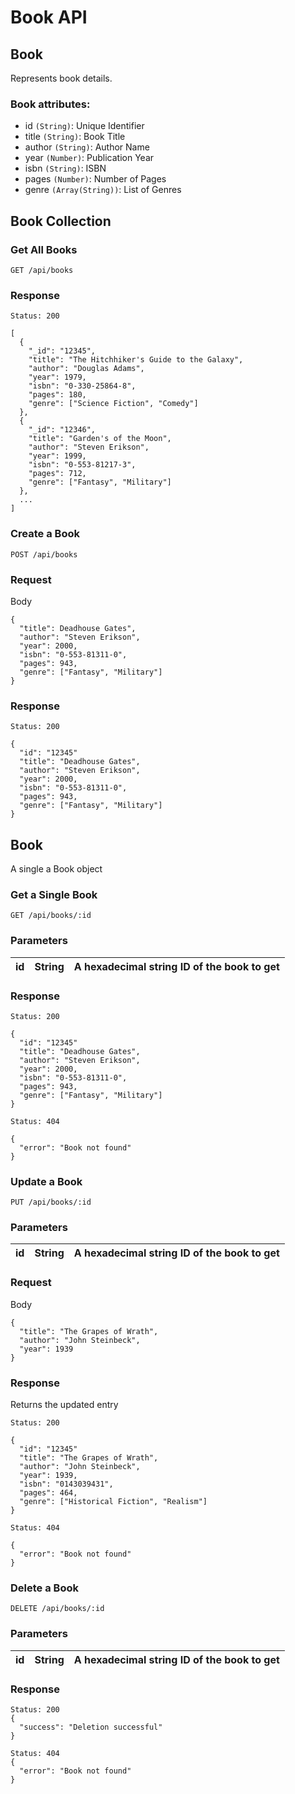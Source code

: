 # Book API

Book
------

Represents book details.

### Book attributes:

* id `(String)`: Unique Identifier
* title `(String)`: Book Title
* author `(String)`: Author Name
* year `(Number)`: Publication Year
* isbn `(String)`: ISBN
* pages `(Number)`: Number of Pages
* genre `(Array(String))`: List of Genres

## Book Collection

### Get All Books

`GET /api/books`

### Response

```
Status: 200

[
  {
    "_id": "12345",
    "title": "The Hitchhiker's Guide to the Galaxy",
    "author": "Douglas Adams",
    "year": 1979,
    "isbn": "0-330-25864-8",
    "pages": 180,
    "genre": ["Science Fiction", "Comedy"]
  },
  {
    "_id": "12346",
    "title": "Garden's of the Moon",
    "author": "Steven Erikson",
    "year": 1999,
    "isbn": "0-553-81217-3",
    "pages": 712,
    "genre": ["Fantasy", "Military"]
  },
  ...
]
```

### Create a Book

`POST /api/books`

### Request

Body

```
{
  "title": Deadhouse Gates",
  "author": "Steven Erikson",
  "year": 2000,
  "isbn": "0-553-81311-0",
  "pages": 943,
  "genre": ["Fantasy", "Military"]
}
```

### Response

```
Status: 200

{
  "id": "12345"
  "title": "Deadhouse Gates",
  "author": "Steven Erikson",
  "year": 2000,
  "isbn": "0-553-81311-0",
  "pages": 943,
  "genre": ["Fantasy", "Military"]
}
```

## Book

A single a Book object

### Get a Single Book

`GET /api/books/:id`

### Parameters

| id | String | A hexadecimal string ID of the book to get |
| --- | --- | --- |

### Response

```
Status: 200

{
  "id": "12345"
  "title": "Deadhouse Gates",
  "author": "Steven Erikson",
  "year": 2000,
  "isbn": "0-553-81311-0",
  "pages": 943,
  "genre": ["Fantasy", "Military"]
}
```

```
Status: 404

{
  "error": "Book not found"
}
```

### Update a Book

`PUT /api/books/:id`

### Parameters

| id | String | A hexadecimal string ID of the book to get |
| --- | --- | --- |

### Request
Body

```
{
  "title": "The Grapes of Wrath",
  "author": "John Steinbeck",
  "year": 1939
}
```

### Response
Returns the updated entry

```
Status: 200

{
  "id": "12345"
  "title": "The Grapes of Wrath",
  "author": "John Steinbeck",
  "year": 1939,
  "isbn": "0143039431",
  "pages": 464,
  "genre": ["Historical Fiction", "Realism"]
}
```
```
Status: 404

{
  "error": "Book not found"
}
```

### Delete a Book

`DELETE /api/books/:id`

### Parameters

| id | String | A hexadecimal string ID of the book to get |
| --- | --- | --- |

### Response

```
Status: 200
{
  "success": "Deletion successful"
}
```

```
Status: 404
{
  "error": "Book not found"
}
```